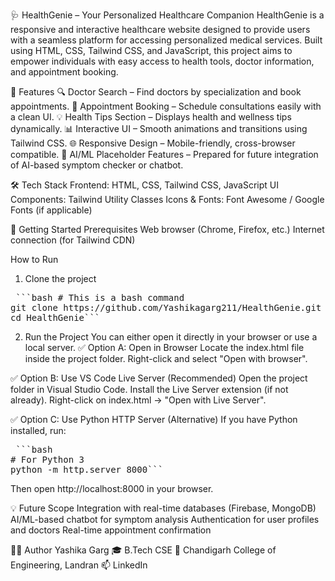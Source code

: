 🩺 HealthGenie – Your Personalized Healthcare Companion
HealthGenie is a responsive and interactive healthcare website designed to provide users with a seamless platform for accessing personalized medical services. Built using HTML, CSS, Tailwind CSS, and JavaScript, this project aims to empower individuals with easy access to health tools, doctor information, and appointment booking.

🌟 Features
🔍 Doctor Search – Find doctors by specialization and book appointments.
📅 Appointment Booking – Schedule consultations easily with a clean UI.
💡 Health Tips Section – Displays health and wellness tips dynamically.
📊 Interactive UI – Smooth animations and transitions using Tailwind CSS.
🌐 Responsive Design – Mobile-friendly, cross-browser compatible.
🧠 AI/ML Placeholder Features – Prepared for future integration of AI-based symptom checker or chatbot.

🛠️ Tech Stack
Frontend: HTML, CSS, Tailwind CSS, JavaScript
UI Components: Tailwind Utility Classes
Icons & Fonts: Font Awesome / Google Fonts (if applicable)

🚀 Getting Started
Prerequisites
Web browser (Chrome, Firefox, etc.)
Internet connection (for Tailwind CDN)

How to Run
1. Clone the project
<pre> ```bash # This is a bash command
git clone https://github.com/Yashikagarg211/HealthGenie.git
cd HealthGenie``` </pre>
2. Run the Project
You can either open it directly in your browser or use a local server.
✅ Option A: Open in Browser
Locate the index.html file inside the project folder.
Right-click and select "Open with browser".

✅ Option B: Use VS Code Live Server (Recommended)
Open the project folder in Visual Studio Code.
Install the Live Server extension (if not already).
Right-click on index.html → "Open with Live Server".

✅ Option C: Use Python HTTP Server (Alternative)
If you have Python installed, run:
<pre> ```bash
# For Python 3
python -m http.server 8000``` </pre>
Then open http://localhost:8000 in your browser.

💡 Future Scope
Integration with real-time databases (Firebase, MongoDB)
AI/ML-based chatbot for symptom analysis
Authentication for user profiles and doctors
Real-time appointment confirmation

👩‍💻 Author
Yashika Garg
🎓 B.Tech CSE
📍 Chandigarh College of Engineering, Landran
📫 LinkedIn
